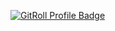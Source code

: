 <a href="https://gitroll.io/profile/ueyHpP7kUhEfJPb2oRnm2nydT1Zz2" target="_blank"><img src="https://gitroll.io/api/badges/profiles/v1/ueyHpP7kUhEfJPb2oRnm2nydT1Zz2?theme=light" alt="GitRoll Profile Badge"/></a>
